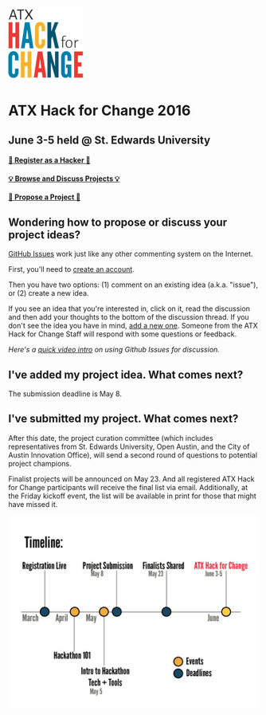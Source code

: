 ![ATX Hack for Change Logo](./atx-hack-for-change.png)

# ATX Hack for Change 2016
## June 3-5 held @ St. Edwards University

#### [:rocket: Register as a Hacker :rocket:](http://atxhackforchange.org/attend.html)
#### [:bulb: Browse and Discuss Projects :bulb:](https://github.com/open-austin/atx-hack-for-change-2016/issues)
#### [:star2: Propose a Project :star2:](https://github.com/open-austin/atx-hack-for-change-2016/issues/new)

## Wondering how to propose or discuss your project ideas?

[GitHub Issues](https://guides.github.com/features/issues/) work just like any other commenting system on the Internet. 

First, you'll need to [create an account](https://github.com/join). 

Then you have two options: (1) comment on an existing idea (a.k.a. "issue"), or (2) create a new idea.

If you see an idea that you're interested in, click on it, read the discussion and then add your thoughts to the bottom of the discussion thread. If you don't see the idea you have in mind, [add a new one](https://github.com/open-austin/atx-hack-for-change-2016/issues/new). Someone from the ATX Hack for Change Staff will respond with some questions or feedback. 

*Here's a [quick video intro](https://www.youtube.com/watch?v=KlrJVSJRUN4) on using Github Issues for discussion.*

## I've added my project idea. What comes next?

The submission deadline is May 8. 

## I've submitted my project. What comes next?

After this date, the project curation committee (which includes representatives from St. Edwards University, Open Austin, and the City of Austin Innovation Office), will send a second round of questions to potential project champions.

Finalist projects will be announced on May 23. And all registered ATX Hack for Change participants will receive the final list via email. Additionally, at the Friday kickoff event, the list will be available in print for those that might have missed it.


![Submission Timeline](./submission-timeline.png)
